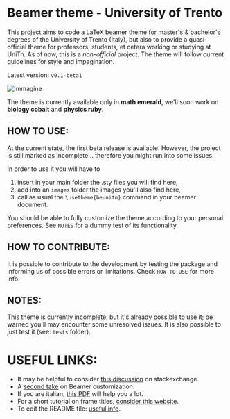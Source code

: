 # Beamer theme - University of Trento
 
This project aims to code a LaTeX beamer theme for master's & bachelor's degrees of the University of Trento (Italy), but also to provide a quasi-official theme for professors, students, et cetera working or studying at UniTn. As of now, this is a _non-official_ project. The theme will follow current guidelines for style and impagination.

Latest version: `v0.1-beta1`

![immagine](https://user-images.githubusercontent.com/64229723/115863144-54ed6c80-a435-11eb-870e-804b5819b2a7.png)

The theme is currently available only in **math emerald**, we'll soon work on **biology cobalt** and **physics ruby**.

## HOW TO USE:
At the current state, the first beta release is available. However, the project is still marked as incomplete... therefore you might run into some issues.

In order to use it you will have to 
1. insert in your main folder the .sty files you will find here,
2. add into an `images` folder the images you'll also find here,
3. call as usual the `\usetheme{beunitn}` command in your beamer document. 

You should be able to fully customize the theme according to your personal preferences. See `NOTES` for a dummy test of its functionality.

## HOW TO CONTRIBUTE: 
It is possible to contribute to the development by testing the package and informing us of possible errors or limitations. Check `HOW TO USE` for more info. 

## NOTES:
This theme is currently incomplete, but it's already possible to use it; be warned you'll may encounter some unresolved issues. It is also possible to just test it (see: `tests` folder). 

# USEFUL LINKS: 
- It may be helpful to consider [this discussion](https://tex.stackexchange.com/questions/146529/design-a-custom-beamer-theme-from-scratch) on stackexchange. 
- A [second take](https://www.r-bloggers.com/2011/11/create-your-own-beamer-template/) on Beamer customization.
- If you are italian, [this PDF](https://www.guitex.org/home/images/doc/GuideGuIT/intropersbeamer.pdf) will help you a lot.
- For a short tutorial on frame titles, [consider this website](https://bloerg.net/posts/customizing-the-frametitle-of-beamer-presentation/).
- To edit the README file: [useful info](https://docs.github.com/en/github/writing-on-github/basic-writing-and-formatting-syntax).
